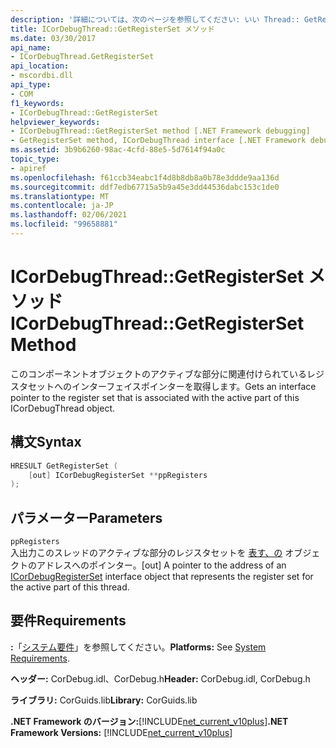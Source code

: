 ```yaml
---
description: '詳細については、次のページを参照してください: いい Thread:: GetRegisterSet メソッド'
title: ICorDebugThread::GetRegisterSet メソッド
ms.date: 03/30/2017
api_name:
- ICorDebugThread.GetRegisterSet
api_location:
- mscordbi.dll
api_type:
- COM
f1_keywords:
- ICorDebugThread::GetRegisterSet
helpviewer_keywords:
- ICorDebugThread::GetRegisterSet method [.NET Framework debugging]
- GetRegisterSet method, ICorDebugThread interface [.NET Framework debugging]
ms.assetid: 3b9b6260-98ac-4cfd-88e5-5d7614f94a0c
topic_type:
- apiref
ms.openlocfilehash: f61ccb34eabc1f4d8b8db8a0b78e3ddde9aa136d
ms.sourcegitcommit: ddf7edb67715a5b9a45e3dd44536dabc153c1de0
ms.translationtype: MT
ms.contentlocale: ja-JP
ms.lasthandoff: 02/06/2021
ms.locfileid: "99658881"
---
```

# <a name="icordebugthreadgetregisterset-method"></a><span data-ttu-id="896cd-103">ICorDebugThread::GetRegisterSet メソッド</span><span class="sxs-lookup"><span data-stu-id="896cd-103">ICorDebugThread::GetRegisterSet Method</span></span>

<span data-ttu-id="896cd-104">このコンポーネントオブジェクトのアクティブな部分に関連付けられているレジスタセットへのインターフェイスポインターを取得します。</span><span class="sxs-lookup"><span data-stu-id="896cd-104">Gets an interface pointer to the register set that is associated with the active part of this ICorDebugThread object.</span></span>  
  
## <a name="syntax"></a><span data-ttu-id="896cd-105">構文</span><span class="sxs-lookup"><span data-stu-id="896cd-105">Syntax</span></span>  
  
```cpp  
HRESULT GetRegisterSet (  
    [out] ICorDebugRegisterSet **ppRegisters  
);  
```  
  
## <a name="parameters"></a><span data-ttu-id="896cd-106">パラメーター</span><span class="sxs-lookup"><span data-stu-id="896cd-106">Parameters</span></span>  

 `ppRegisters`  
 <span data-ttu-id="896cd-107">入出力このスレッドのアクティブな部分のレジスタセットを [表す、の](icordebugregisterset-interface.md) オブジェクトのアドレスへのポインター。</span><span class="sxs-lookup"><span data-stu-id="896cd-107">[out] A pointer to the address of an [ICorDebugRegisterSet](icordebugregisterset-interface.md) interface object that represents the register set for the active part of this thread.</span></span>  
  
## <a name="requirements"></a><span data-ttu-id="896cd-108">要件</span><span class="sxs-lookup"><span data-stu-id="896cd-108">Requirements</span></span>  

 <span data-ttu-id="896cd-109">**:**「[システム要件](../../get-started/system-requirements.md)」を参照してください。</span><span class="sxs-lookup"><span data-stu-id="896cd-109">**Platforms:** See [System Requirements](../../get-started/system-requirements.md).</span></span>  
  
 <span data-ttu-id="896cd-110">**ヘッダー:** CorDebug.idl、CorDebug.h</span><span class="sxs-lookup"><span data-stu-id="896cd-110">**Header:** CorDebug.idl, CorDebug.h</span></span>  
  
 <span data-ttu-id="896cd-111">**ライブラリ:** CorGuids.lib</span><span class="sxs-lookup"><span data-stu-id="896cd-111">**Library:** CorGuids.lib</span></span>  
  
 <span data-ttu-id="896cd-112">**.NET Framework のバージョン:**[!INCLUDE[net_current_v10plus](../../../../includes/net-current-v10plus-md.md)]</span><span class="sxs-lookup"><span data-stu-id="896cd-112">**.NET Framework Versions:** [!INCLUDE[net_current_v10plus](../../../../includes/net-current-v10plus-md.md)]</span></span>
